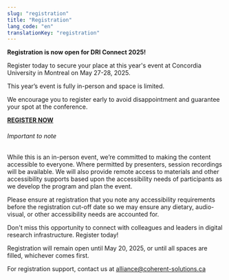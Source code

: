 ```yaml
---
slug: "registration"
title: "Registration"
lang_code: "en"
translationKey: "registration"
---
```


<strong>Registration is now open for DRI Connect 2025!</strong>

Register today to secure your place at this year's event at Concordia University in Montreal on May 27-28, 2025.  

This year’s event is fully in-person and space is limited.  

We encourage you to register early to avoid disappointment and guarantee your spot at the conference. 

 
<a href=https://events.myconferencesuite.com/SpringDRIConnect2025/reg/landing target="_blank"><strong>REGISTER NOW</strong></a>


 

###### Important to note 

While this is an in-person event, we’re committed to making the content accessible to everyone. Where permitted by presenters, session recordings will be available. We will also provide remote access to materials and other accessibility supports based upon the accessibility needs of participants as we develop the program and plan the event.  

Please ensure at registration that you note any accessibility requirements before the registration cut-off date so we may ensure any dietary, audio-visual, or other accessibility needs are accounted for. 

 

Don't miss this opportunity to connect with colleagues and leaders in digital research infrastructure. Register today! 

Registration will remain open until May 20, 2025, or until all spaces are filled, whichever comes first. 

For registration support, contact us at alliance@coherent-solutions.ca  

<!--
In Person Registration has been filled up. However, virtual attendance remains open.
Please register at the following link:
<https://events.myconferencesuite.com/DRIConnect/reg/landing>

## Cost

There is no cost to attend this event.
However, flight, accommodations and any meals outside of the event
offerings are the responsibility of each attendee to coordinate.

-->
